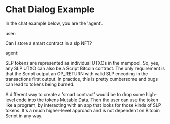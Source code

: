 # Chat Dialog Example

In the chat example below, you are the 'agent'.

user:

Can I store a smart contract in a slp NFT?

agent:

SLP tokens are represented as individual UTXOs in the mempool. So, yes, any SLP UTXO can also be a Script Bitcoin contract. The only requirement is that the Script output an OP_RETURN with valid SLP encoding in the transactions first output. In practice, this is pretty cumbersome and bugs can lead to tokens being burned.

A different way to create a 'smart contract' would be to drop some high-level code into the tokens Mutable Data. Then the user can use the token like a program, by interacting with an app that looks for those kinds of SLP tokens. It's a much higher-level approach and is not dependent on Bitcoin Script in any way.